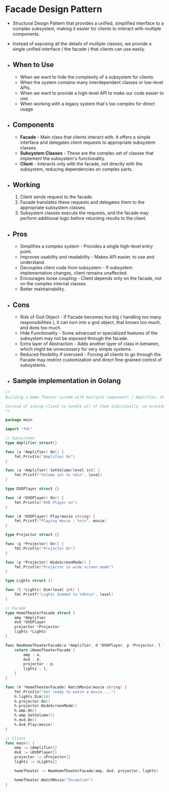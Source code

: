# Facade Design Pattern
- Structural Design Pattern that provides a unified, simplified interface to a complex subsystem, making it easier for clients to interact with multiple components.
- Instead of exposing all the details of multiple classes, we provide a single unified interface ( the facade ) that clients can use easily.

- ## When to Use
	- When we want to hide the complexity of a subsystem for clients.
	- When the system contains many interdependent classes or low-level APIs.
	- When we want to provide a high-level API to make our code easier to use.
	- When working with a legacy system that's too complex for direct usage.

- ## Components
	- **Facade** - Main class that clients interact with. It offers a simple interface and delegates client requests to appropriate subsystem classes.
	- **Subsystem Classes** - These are the complex set of classes that implement the subsystem's functionality.
	- **Client** - Interacts only with the facade, not directly with the subsystem, reducing dependencies on complex parts.

- ## Working
	1. Client sends request to the facade.
	2. Facade translates these requests and delegates them to the appropriate subsystem classes.
	3. Subsystem classes execute the requests, and the facade may perform additional logic before returning results to the client.

- ## Pros
	- Simplifies a complex system - Provides a single high-level entry point.
	- Improves usability and readability - Makes API easier, to use and understand.
	- Decouples client code from subsystem - If subsystem implementation changes, client remains unaffected.
	- Encourages loose coupling - Client depends only on the facade, not on the complex internal classes.
	- Better maintainability.

- ## Cons
	- Risk of God Object - If Facade becomes too big ( handling too many responsibilities ), it can turn into a god object, that knows too much, and does too much.
	- Hide Functionality - Some advanced or specialized features of the subsystem may not be exposed through the facade.
	- Extra layer of Abstraction - Adds another layer of class in between, which might be unnecessary for very simple systems.
	- Reduced flexibility if overused - Forcing all clients to go through the Facade may restrict customization and direct fine-grained control of subsystems.

- ## Sample implementation in Golang

```go
/*
Building a Home Theater system with multiple components ( Amplifier, DVD Player, Projector, Lights)

Instead of asking client to handle all of them individually, we provide a facade.
*/

package main

import "fmt"

// Subsystems
type Amplifier struct{}

func (a *Amplifier) On() {
    fmt.Println("Amplifier On")
}

func (a *Amplifier) SetVolume(level int) {
    fmt.Printf("Volume set to %d\n", level)
}

type DVDPlayer struct {}

func (d *DVDPlayer) On() {
    fmt.Println("DVD Player on")
}

func (d *DVDPlayer) Play(movie string) {
    fmt.Printf("Playing movie : %s\n", movie)
}

type Projector struct {}

func (p *Projector) On() {
    fmt.Println("Projector On")
}

func (p *Projector) WideScreenMode() {
    fmt.Println("Projector in wide screen mode")
}

type Lights struct {}

func (l *Lights) Dim(level int) {
    fmt.Printf("Lights dimmed to %d%%\n", level)
}

// Facade
type HomeTheaterFacade struct {
    amp *Amplifier
    dvd *DVDPlayer
    projector *Projector
    lights *Lights
}

func NewHomeTheaterFacade(a *Amplifier, d *DVDPlayer, p *Projector, l *Lights) *HomeTheaterFacade {
    return &HomeTheaterFacade {
        amp : a,
        dvd : d,
        projector : p,
        lights : l,
    }
}

func (h *HomeTheaterFacade) WatchMovie(movie string) {
    fmt.Println("Get ready to watch a movie....")
    h.lights.Dim(10)
    h.projector.On()
    h.projector.WideScreenMode()
    h.amp.On()
    h.amp.SetVolume(5)
    h.dvd.On()
    h.dvd.Play(movie)
}

// Client
func main() {
    amp := &Amplifier{}
    dvd := &DVDPlayer{}
    projector := &Projector{}
    lights := &Lights{}

    homeTheater := NewHomeTheaterFacade(amp, dvd, projector, lights)

    homeTheater.WatchMovie("Inception")
}
```
